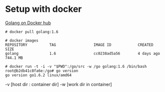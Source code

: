 # Setup with docker

<a href='https://hub.docker.com/_/golang/'>Golang on Docker hub</a>

```
# docker pull golang:1.6

# docker images
REPOSITORY          TAG                 IMAGE ID            CREATED             SIZE
golang              1.6                 cc0238ad5a56        4 days ago          744.1 MB

# docker run -t -i -v "$PWD":/go/src -w /go golang:1.6 /bin/bash
root@b2db41c8fa6e:/go# go version
go version go1.6.2 linux/amd64
```

-v [host dir : container dir]
-w [work dir in container]
